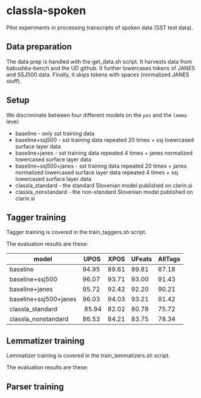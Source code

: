 # classla-spoken

Pilot experiments in processing transcripts of spoken data (SST test data).

## Data preparation

The data prep is handled with the get_data.sh script. It harvests data from babushka-bench and the UD github. It further lowercases tokens of JANES and SSJ500 data. Finally, it skips tokens with spaces (normalized JANES stuff).

## Setup

We discriminate between four different models on the `pos` and the `lemma` level:

- baseline - only sst training data
- baseline+ssj500 - sst training data repeated 20 times + ssj lowercased surface layer data
- baseline+janes - sst training data repeated 4 times + janes normalized lowercased surface layer data
- baseline+ssj500+janes - sst training data repeated 20 times + janes normalized lowercased surface layer data repeated 4 times + ssj lowercased surface layer data
- classla_standard - the standard Slovenian model published on clarin.si
- classla_nonstandard - the non-standard Slovenian model published on clarin.si

## Tagger training

Tagger training is covered in the train_taggers.sh script.

The evaluation results are these:

| model | UPOS | XPOS | UFeats | AllTags |
| - | - | - | - | - |
| baseline | 94.95 | 89.61 | 89.81 | 87.18 |
| baseline+ssj500 | 96.07 | 93.71 | 93.00 | 91.43 |
| baseline+janes | 95.72 | 92.42 | 92.20 | 90.21 |
| baseline+ssj500+janes | 96.03 | 94.03 | 93.21 | 91.42 |
| classla_standard | 85.94 | 82.02 | 80.78 | 75.72 |
| classla_nonstandard | 86.53 | 84.21 | 83.75 | 78.34 |

## Lemmatizer training

Lemmatizer training is covered in the train_lemmatizers.sh script. 

The evaluation results are these:

## Parser training


